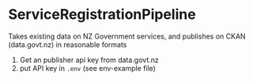 # ServiceRegistrationPipeline

Takes existing data on NZ Government services, and publishes on CKAN (data.govt.nz) in reasonable formats


1) Get an publisher api key from data.govt.nz
2) put API key in `.env` (see env-example file)
